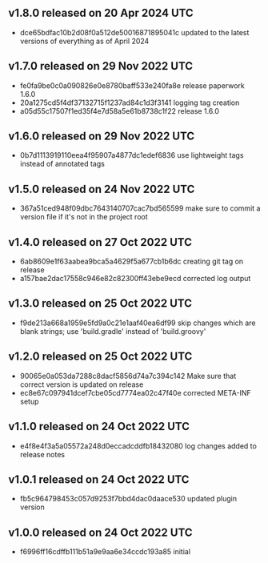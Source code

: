 ## v1.8.0 released on 20 Apr 2024 UTC
  * dce65bdfac10b2d08f0a512de50016871895041c updated to the latest versions of everything as of April 2024
## v1.7.0 released on 29 Nov 2022 UTC
  * fe0fa9be0c0a090826e0e8780baff533e240fa8e release paperwork 1.6.0
  * 20a1275cd5f4df37132715f1237ad84c1d3f3141 logging tag creation
  * a05d55c17507f1ed35f4e7d58a5e61b8738c1f22 release 1.6.0
## v1.6.0 released on 29 Nov 2022 UTC
  * 0b7d1113919110eea4f95907a4877dc1edef6836 use lightweight tags instead of annotated tags
## v1.5.0 released on 24 Nov 2022 UTC
  * 367a51ced948f09dbc7643140707cac7bd565599 make sure to commit a version file if it's not in the project root
## v1.4.0 released on 27 Oct 2022 UTC
  * 6ab8609e1f63aabea9bca5a4629f5a677cb1b6dc creating git tag on release
  * a157bae2dac17558c946e82c82300ff43ebe9ecd corrected log output
## v1.3.0 released on 25 Oct 2022 UTC
  * f9de213a668a1959e5fd9a0c21e1aaf40ea6df99 skip changes which are blank strings; use 'build.gradle' instead of 'build.groovy'
## v1.2.0 released on 25 Oct 2022 UTC
  * 90065e0a053da7288c8dacf5856d74a7c394c142 Make sure that correct version is updated on release
  * ec8e67c097941dcef7cbe05cd7774ea02c47f40e corrected META-INF setup
## v1.1.0 released on 24 Oct 2022 UTC
  * e4f8e4f3a5a05572a248d0eccadcddfb18432080 log changes added to release notes
## v1.0.1 released on 24 Oct 2022 UTC
  * fb5c964798453c057d9253f7bbd4dac0daace530 updated plugin version
## v1.0.0 released on 24 Oct 2022 UTC
  * f6996ff16cdffb111b51a9e9aa6e34ccdc193a85 initial